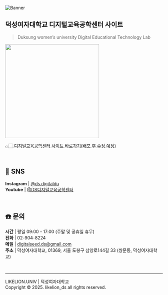 ![Banner](https://github.com/user-attachments/assets/b30d725e-451f-4037-baed-7e7fb268de13)

## 덕성여자대학교 디지털교육공학센터 사이트

> Duksung women’s university Digital Educational Technology Lab

<img src="https://github.com/user-attachments/assets/7930674f-a2b0-4e29-8f4d-f90bf0d747cd" width=300>

[👉🏻 디지털교육공학센터 사이트 바로가기(배포 후 수정 예정)](link)

<br>

## 📲 SNS
**Instagram** | [@ds.digitaldu](https://www.instagram.com/ds.digitaledu/) <br>
**Youtube** | [@DS디지털교육공학센터](https://www.youtube.com/@DS%EB%94%94%EC%A7%80%ED%84%B8%EA%B5%90%EC%9C%A1%EA%B3%B5%ED%95%99%EC%84%BC%ED%84%B0)

<br>

## ☎️ 문의
**시간** | 평일 09:00 - 17:00 (주말 및 공휴일 휴무) <br>
**전화** | 02-904-8224 <br>
**메일** | digitalseed.ds@gmail.com <br> 
**주소** | 덕성여자대학교, 01369, 서울 도봉구 삼양로144길 33 (쌍문동, 덕성여자대학교) <br>

<br>

---
LIKELION.UNIV | 덕성여자대학교 <br>
Copyright © 2025. likelion_ds all rights reserved.
